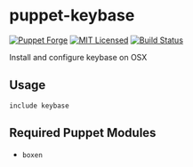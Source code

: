 puppet-keybase
===========

[![Puppet Forge](https://img.shields.io/puppetforge/v/halyard/keybase.svg)](https://forge.puppetlabs.com/halyard/keybase)
[![MIT Licensed](https://img.shields.io/badge/license-MIT-green.svg)](https://tldrlegal.com/license/mit-license)
[![Build Status](https://img.shields.io/circleci/project/halyard/puppet-keybase/master.svg)](https://circleci.com/gh/halyard/puppet-keybase)

Install and configure keybase on OSX

## Usage

```puppet
include keybase
```

## Required Puppet Modules

* `boxen`


